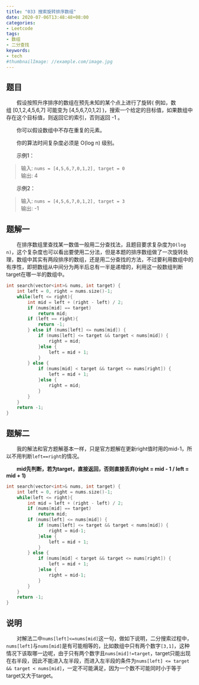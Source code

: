 ```yaml
---
title: "033 搜索旋转排序数组"
date: 2020-07-06T13:48:48+08:00
categories:
- Leetcode
tags:
- 数组
- 二分查找
keywords:
- tech
#thumbnailImage: //example.com/image.jpg
---
```


<!--more-->
## 题目
　　假设按照升序排序的数组在预先未知的某个点上进行了旋转( 例如，数组 [0,1,2,4,5,6,7] 可能变为 [4,5,6,7,0,1,2] )，搜索一个给定的目标值，如果数组中存在这个目标值，则返回它的索引，否则返回 -1 。

　　你可以假设数组中不存在重复的元素。

　　你的算法时间复杂度必须是 O(log n) 级别。

　　示例1：
> 输入: `nums = [4,5,6,7,0,1,2], target = 0`  
> 输出: 4

　　示例2：
> 输入: `nums = [4,5,6,7,0,1,2], target = 3`  
> 输出: -1

## 题解一
　　在排序数组里查找某一数值一般用二分查找法，且题目要求复杂度为`O(log n)`，这个复杂度也可以看出要使用二分法，但是本题的排序数组做了一次旋转处理，数组中其实有两段排序的数组，还是用二分查找的方法，不过要利用数组中的有序性，即把数组从中间分为两半后总有一半是递增的，利用这一般数组判断target在哪一半的数组中。

```cpp
int search(vector<int>& nums, int target) {
    int left = 0, right = nums.size()-1;
    while(left <= right){
        int mid = left + (right - left) / 2;
        if (nums[mid] == target)
            return mid;
        if (left == right){
            return -1;
        } else if (nums[left] <= nums[mid]) {
            if (nums[left] <= target && target < nums[mid]) {
                right = mid;
            }else {
                left = mid + 1;
            }
        } else {
            if (nums[mid] < target && target <= nums[right]) {
                left = mid + 1;
            }else {
                right = mid;
            }
        }
    }
    return -1;
}
```

## 题解二
　　我的解法和官方题解基本一样，只是官方题解在更新right值时用的mid-1，所以不用判断`left==right`的情况。

　　**mid先判断，若为target，直接返回，否则直接丢弃(right = mid - 1 / left = mid + 1)**

```cpp
int search(vector<int>& nums, int target) {
    int left = 0, right = nums.size()-1;
    while(left <= right){
        int mid = left + (right - left) / 2;
        if (nums[mid] == target)
            return mid;
        if (nums[left] <= nums[mid]) {
            if (nums[left] <= target && target < nums[mid]) {
                right = mid-1;
            }else {
                left = mid + 1;
            }
        } else {
            if (nums[mid] < target && target <= nums[right]) {
                left = mid + 1;
            }else {
                right = mid-1;
            }
        }
    }
    return -1;
}
```

## 说明
　　对解法二中`nums[left]<=nums[mid]`这一句，做如下说明，二分搜索过程中，`nums[left]`与`nums[mid]`是有可能相等的，比如数组中只有两个数字`[3,1]`，这种情况下该取哪一边呢，由于只有两个数字且`nums[mid]!=target`，target只能出现在右半段，因此不能进入左半段，而进入左半段的条件为`nums[left] <= target && target < nums[mid]`，一定不可能满足，因为一个数不可能同时小于等于target又大于target。